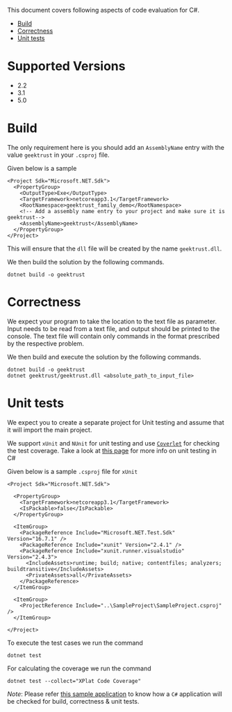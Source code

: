 This document covers following aspects of code evaluation for C#. 

* [Build](#build)
* [Correctness](#correctness)
* [Unit tests](#unit-tests)

# Supported Versions

* 2.2
* 3.1
* 5.0

# Build

The only requirement here is you should add an `AssemblyName` entry with the value `geektrust` in your `.csproj` file. 

Given below is a sample 

```
<Project Sdk="Microsoft.NET.Sdk">
  <PropertyGroup>
    <OutputType>Exe</OutputType>
    <TargetFramework>netcoreapp3.1</TargetFramework>
    <RootNamespace>geektrust_family_demo</RootNamespace>
    <!-- Add a assembly name entry to your project and make sure it is geektrust-->
    <AssemblyName>geektrust</AssemblyName>
  </PropertyGroup>
</Project>
```
This will ensure that the `dll` file will be created by the name `geektrust.dll`. 

We then build the solution by the following commands.

```
dotnet build -o geektrust
```

# Correctness

We expect your program to take the location to the text file as parameter. Input needs to be read from a text file, and output should be printed to the console. The text file will contain only commands in the format prescribed by the respective problem.

We then build and execute the solution by the following commands.

```
dotnet build -o geektrust
dotnet geektrust/geektrust.dll <absolute_path_to_input_file>
```

# Unit tests

We expect you to create a separate project for Unit testing and assume that it will import the main project. 

We support `xUnit` and `NUnit` for unit testing and use [`Coverlet`](https://github.com/coverlet-coverage/coverlet) for checking the test coverage. Take a look at [this page](https://docs.microsoft.com/en-us/dotnet/core/testing/) for more info on unit testing in C#

Given below is a sample `.csproj` file for `xUnit` 

```
<Project Sdk="Microsoft.NET.Sdk">

  <PropertyGroup>
    <TargetFramework>netcoreapp3.1</TargetFramework>
    <IsPackable>false</IsPackable>
  </PropertyGroup>

  <ItemGroup>
    <PackageReference Include="Microsoft.NET.Test.Sdk" Version="16.7.1" />
    <PackageReference Include="xunit" Version="2.4.1" />
    <PackageReference Include="xunit.runner.visualstudio" Version="2.4.3">
      <IncludeAssets>runtime; build; native; contentfiles; analyzers; buildtransitive</IncludeAssets>
      <PrivateAssets>all</PrivateAssets>
    </PackageReference>
  </ItemGroup>

  <ItemGroup>
    <ProjectReference Include="..\SampleProject\SampleProject.csproj" />
  </ItemGroup>

</Project>

```

To execute the test cases we run the command 

```
dotnet test
```

For calculating the coverage we run the command

```
dotnet test --collect="XPlat Code Coverage"
```

_Note_: Please refer [this sample application](https://github.com/geektrust/geektrust-csharp-family-demo) to know how a `C#` application will be checked for build, correctness & unit tests.